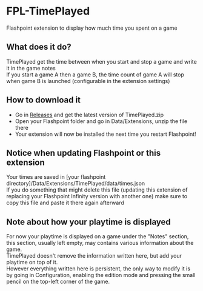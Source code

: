 # FPL-TimePlayed
Flashpoint extension to display how much time you spent on a game

## What does it do?
TimePlayed get the time between when you start and stop a game and write it in the game notes\
If you start a game A then a game B, the time count of game A will stop when game B is launched (configurable in the extension settings)

## How to download it
 - Go in [Releases](https://github.com/Xwilarg/FPL-TimePlayed/releases) and get the latest version of TimePlayed.zip
 - Open your Flashpoint folder and go in Data/Extensions, unzip the file there
 - Your extension will now be installed the next time you restart Flashpoint!

## Notice when updating Flashpoint or this extension
Your times are saved in \[your flashpoint directory\]/Data/Extensions/TimePlayed/data/times.json\
If you do something that might delete this file (updating this extension of replacing your Flashpoint Infinity version with another one) make sure to copy this file and paste it there again afterward

## Note about how your playtime is displayed
For now your playtime is displayed on a game under the "Notes" section, this section, usually left empty, may contains various information about the game.\
TimePlayed doesn't remove the information written here, but add your playtime on top of it.\
However everything written here is persistent, the only way to modify it is by going in Configuration, enabling the edition mode and pressing the small pencil on the top-left corner of the game.
